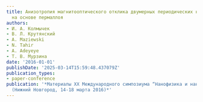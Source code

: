 ```yaml
---
title: Анизотропия магнитооптического отклика двумерных периодических наноструктур
  на основе пермаллоя
authors:
- И. А. Колмычек
- В. Л. Крутянский
- A. Maziewski
- N. Tahir
- A. Adeyeye
- Т. В. Мурзина
date: '2016-01-01'
publishDate: '2025-03-14T15:59:48.437079Z'
publication_types:
- paper-conference
publication: '*Материалы XX Международного симпозиума “Нанофизика и наноэлектроника”
  (Нижний Новгород, 14-18 марта 2016)*'
---
```

